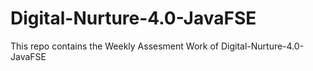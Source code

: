 # Digital-Nurture-4.0-JavaFSE
This repo contains the Weekly Assesment Work of Digital-Nurture-4.0-JavaFSE

